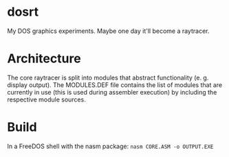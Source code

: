 # dosrt
My DOS graphics experiments. Maybe one day it'll become a raytracer.
# Architecture
The core raytracer is split into modules that abstract functionality (e. g. display output). The MODULES.DEF file contains the list of modules that are currently in use (this is used during assembler execution) by including the respective module sources.
# Build
In a FreeDOS shell with the nasm package:
`nasm CORE.ASM -o OUTPUT.EXE`
